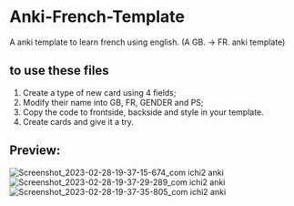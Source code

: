 # Anki-French-Template
A anki template to learn french using english. (A GB. -> FR. anki template)

## to use these files 
1. Create a type of new card using 4 fields; 
2. Modify their name into GB, FR, GENDER and PS; 
3. Copy the code to frontside, backside and style in your template.
4. Create cards and give it a try. 

## Preview: 
![Screenshot_2023-02-28-19-37-15-674_com ichi2 anki](https://user-images.githubusercontent.com/77863853/221843997-37e5be76-c2da-4519-a383-fb4cbda4ca47.jpg)
![Screenshot_2023-02-28-19-37-29-289_com ichi2 anki](https://user-images.githubusercontent.com/77863853/221843294-469accc1-0caa-44ca-b50a-67421f626110.jpg)
![Screenshot_2023-02-28-19-37-35-805_com ichi2 anki](https://user-images.githubusercontent.com/77863853/221843306-c55b1dbb-ccce-436e-bf9f-17f63d6a4ae2.jpg)
